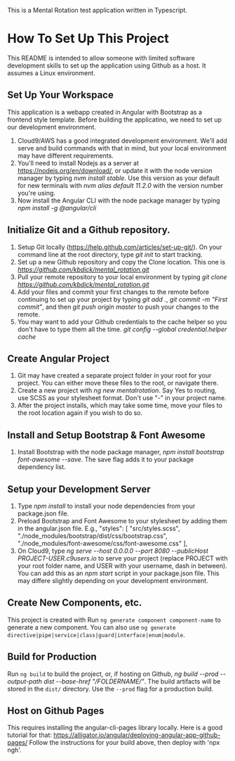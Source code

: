 This is a Mental Rotation test application written in Typescript.

# How To Set Up This Project

This README is intended to allow someone with limited software development skills to set up the application using Github as a host. It assumes a Linux environment.

## Set Up Your Workspace

This application is a webapp created in Angular with Bootstrap as a frontend style template. Before building the applicatino, we need to set up our development environment.

1. Cloud9/AWS has a good integrated development environment. We'll add serve and build commands with that in mind, but your local environment may have different requirements.
2. You'll need to install Nodejs as a server at https://nodejs.org/en/download/, or update it with the node version manager by typing *nvm install stable*. Use this version as your default for new terminals with *nvm alias default 11.2.0* with the version number you're using.
3. Now install the Angular CLI with the node package manager by typing *npm install -g @angular/cli* 

## Initialize Git and a Github repository.

1. Setup Git locally (https://help.github.com/articles/set-up-git/). On your command line at the root directory, type *git init* to start tracking.
2. Set up a new Github repository and copy the Clone location. This one is *https://github.com/kbdick/mental_rotation.git*
3. Pull your remote repository to your local environment by typing *git clone https://github.com/kbdick/mental_rotation.git*
4. Add your files and commit your first changes to the remote before continuing to set up your project by typing *git add .*, *git commit -m "First commit"*, and then *git push origin master* to push your changes to the remote.
5. You may want to add your Github credentials to the cache helper so you don't have to type them all the time. *git config --global credential.helper cache*

## Create Angular Project

1. Git may have created a separate project folder in your root for your project. You can either move these files to the root, or navigate there.
2. Create a new project with *ng new mentalrotation*. Say Yes to routing, use SCSS as your stylesheet format. Don't use "-" in your project name.
3. After the project installs, which may take some time, move your files to the root location again if you wish to do so.

## Install and Setup Bootstrap & Font Awesome

1. Install Bootstrap with the node package manager, *npm install bootstrap font-awesome --save*. The save flag adds it to your package dependency list.

## Setup your Development Server

1. Type *npm install* to install your node dependencies from your package.json file.
3. Preload Bootstrap and Font Awesome to your stylesheet by adding them in the angular.json file. E.g., 
            "styles": [
              "src/styles.scss",
              "./node_modules/bootstrap/dist/css/bootstrap.css",
              "./node_modules/font-awesome/css/font-awesome.css"
            ],
2. On Cloud9, type *ng serve --host 0.0.0.0 --port 8080 --publicHost PROJECT-USER.c9users.io* to serve your project (replace PROJECT with your root folder name, and USER with your username, dash in between). You can add this as an *npm start* script in your package.json file. This may differe slightly depending on your development environment.

## Create New Components, etc.

This project is created with 
Run `ng generate component component-name` to generate a new component. You can also use `ng generate directive|pipe|service|class|guard|interface|enum|module`.

## Build for Production

Run `ng build` to build the project, or, if hosting on Github, *ng build --prod --output-path dist --base-href "/FOLDERNAME/"*. The build artifacts will be stored in the `dist/` directory. Use the `--prod` flag for a production build.

## Host on Github Pages

This requires installing the angular-cli-pages library locally. Here is a good tutorial for that: https://alligator.io/angular/deploying-angular-app-github-pages/
Follow the instructions for your build above, then deploy with 'npx ngh'.